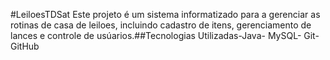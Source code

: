 #LeiloesTDSat Este projeto é um sistema informatizado para a gerenciar as rotinas de casa de leiloes, incluindo cadastro de itens, gerenciamento de lances e controle de usúarios.##Tecnologias Utilizadas-Java- MySQL- Git- GitHub
